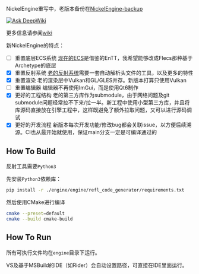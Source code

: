 NickelEngine重写中，老版本备份在[NickelEngine-backup](https://github.com/VisualGMQ/NickelEngine-backup)

[![Ask DeepWiki](https://deepwiki.com/badge.svg)](https://deepwiki.com/VisualGMQ/NickelEngine)

更多信息请参阅[wiki](https://github.com/VisualGMQ/NickelEngine/wiki)

新NickelEngine的特点：

- [ ] 重置底层ECS系统
    [现在的ECS](https://github.com/VisualGMQ/gecs)是借鉴的EnTT，我希望能够改成Flecs那种基于Archetype的底层
- [x] 重置反射系统
    [老的反射系统](https://github.com/VisualGMQ/mirrow)需要一套自动解析头文件的工具，以及更多的特性
- [x] 重置渲染
    老的渲染层中Vulkan和GL/GLES并存。新版本打算只使用Vulkan
- [ ] 重置编辑器
    编辑器不再使用ImGui，而是使用Qt6制作
- [x] 更好的工程结构
    老的第三方库作为submodule，由于网络问题及git submodule问题经常拉不下来/拉一半。新工程中使用小型第三方库，并且将库源码直接放在引擎工程中，这样既避免了额外拉取问题，又可以进行源码调试
- [x] 更好的开发流程
    新版本每次开发功能/修改bug都会关联issue，以方便后续溯源。CI也从最开始就使用，保证main分支一定是可编译通过的

## How To Build

反射工具需要`Python3`

先安装`Python3`依赖库：

```bash
pip install -r ./engine/engine/refl_code_generator/requirements.txt
```

然后使用CMake进行编译

```bash
cmake --preset=default
cmake --build cmake-build
```

## How To Run

所有可执行文件均在`engine`目录下运行。

VS及基于MSBuild的IDE（如Rider）会自动设置路径，可直接在IDE里面运行。
